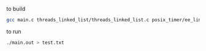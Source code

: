 to build
```bash
gcc main.c threads_linked_list/threads_linked_list.c posix_timer/ee_linux_system_timer.c rtos/rtos.c -pthread -o main.out
```

to run
```bash
./main.out > test.txt
```